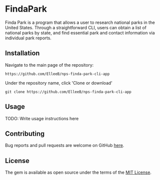 # FindaPark

Finda Park is a program that allows a user to research national parks in the United States. Through a straightforward CLI, users can obtain a list of national parks by state, and find essential park and contact information via individual park reports.

## Installation

Navigate to the main page of the repository:
```
https://github.com/ElleeB/nps-finda-park-cli-app
```
Under the repository name, click 'Clone or download'
```
git clone https://github.com/ElleeB/nps-finda-park-cli-app
```
## Usage

TODO: Write usage instructions here

## Contributing

Bug reports and pull requests are welcome on GitHub [here](https://github.com/ElleeB/nps-finda-park-cli-app).

## License

The gem is available as open source under the terms of the [MIT License](https://opensource.org/licenses/MIT).
